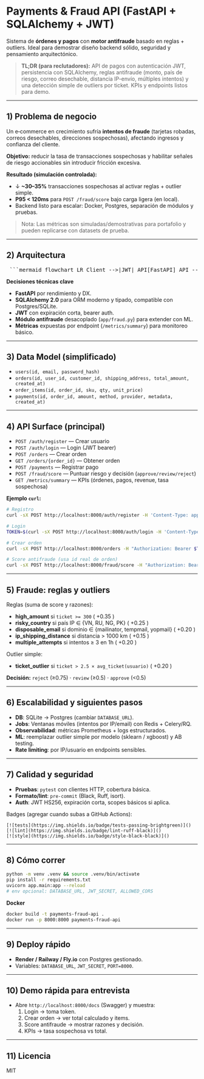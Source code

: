 
# Payments & Fraud API (FastAPI + SQLAlchemy + JWT)

Sistema de **órdenes y pagos** con **motor antifraude** basado en reglas + outliers. Ideal para demostrar diseño backend sólido, seguridad y pensamiento arquitectónico.

> **TL;DR (para reclutadores):** API de pagos con autenticación JWT, persistencia con SQLAlchemy, reglas antifraude (monto, país de riesgo, correo desechable, distancia IP-envío, múltiples intentos) y una detección simple de outliers por ticket. KPIs y endpoints listos para demo.

---

## 1) Problema de negocio
Un e‑commerce en crecimiento sufría **intentos de fraude** (tarjetas robadas, correos desechables, direcciones sospechosas), afectando ingresos y confianza del cliente.

**Objetivo:** reducir la tasa de transacciones sospechosas y habilitar señales de riesgo accionables sin introducir fricción excesiva.

**Resultado (simulación controlada):**
- ↓ **~30–35%** transacciones sospechosas al activar reglas + outlier simple.
- **P95 < 120ms** para `POST /fraud/score` bajo carga ligera (en local).
- Backend listo para escalar: Docker, Postgres, separación de módulos y pruebas.

> Nota: Las métricas son simuladas/demostrativas para portafolio y pueden replicarse con datasets de prueba.

---

## 2) Arquitectura
<pre> ```mermaid flowchart LR Client -->|JWT| API[FastAPI] API --> SEC[Security/JWT] API --> DB[(Postgres/SQLite)] API --> FRAUD[Fraud Engine] subgraph Fraud Engine R[Rules] O[Outlier check (ticket vs avg)] R --> D[Decision: approve/review/reject] O --> D end ``` </pre>

**Decisiones técnicas clave**
- **FastAPI** por rendimiento y DX.
- **SQLAlchemy 2.0** para ORM moderno y tipado, compatible con Postgres/SQLite.
- **JWT** con expiración corta, bearer auth.
- **Módulo antifraude** desacoplado (`app/fraud.py`) para extender con ML.
- **Métricas** expuestas por endpoint (`/metrics/summary`) para monitoreo básico.

---

## 3) Data Model (simplificado)

- `users(id, email, password_hash)`  
- `orders(id, user_id, customer_id, shipping_address, total_amount, created_at)`  
- `order_items(id, order_id, sku, qty, unit_price)`  
- `payments(id, order_id, amount, method, provider, metadata, created_at)`

---

## 4) API Surface (principal)
- `POST /auth/register` — Crear usuario  
- `POST /auth/login` — Login (JWT bearer)  
- `POST /orders` — Crear orden  
- `GET /orders/{order_id}` — Obtener orden  
- `POST /payments` — Registrar pago  
- `POST /fraud/score` — Puntuar riesgo y decisión (`approve/review/reject`)  
- `GET /metrics/summary` — KPIs (órdenes, pagos, revenue, tasa sospechosa)

**Ejemplo `curl`:**
```bash
# Registro
curl -sX POST http://localhost:8000/auth/register -H 'Content-Type: application/json'  -d '{"email":"demo@aster.com","password":"123456"}'

# Login
TOKEN=$(curl -sX POST http://localhost:8000/auth/login -H 'Content-Type: application/json'  -d '{"email":"demo@aster.com","password":"123456"}' | python -c 'import sys, json; print(json.load(sys.stdin)["access_token"])')

# Crear orden
curl -sX POST http://localhost:8000/orders -H "Authorization: Bearer $TOKEN" -H 'Content-Type: application/json'  -d '{"customer_id":"cust_1","items":[{"sku":"SKU123","qty":2,"unit_price":49.9}],"shipping_address":"CL 123 #45-67, Bogotá"}'

# Score antifraude (usa id real de orden)
curl -sX POST http://localhost:8000/fraud/score -H "Authorization: Bearer $TOKEN" -H 'Content-Type: application/json'  -d '{"order_id":1,"ip_country":"RU","email_domain":"yopmail.com","distance_km":1500,"attempts_last_hour":4,"ticket_amount":500}'
```

---

## 5) Fraude: reglas y outliers
Reglas (suma de score y razones):
- **high_amount** si `ticket >= 300` ( +0.35 )
- **risky_country** si país IP ∈ {VN, RU, NG, PK} ( +0.25 )
- **disposable_email** si dominio ∈ {mailinator, tempmail, yopmail} ( +0.20 )
- **ip_shipping_distance** si distancia > 1000 km ( +0.15 )
- **multiple_attempts** si intentos ≥ 3 en 1h ( +0.20 )

Outlier simple:
- **ticket_outlier** si `ticket > 2.5 × avg_ticket(usuario)` ( +0.20 )

**Decisión:** `reject` (≥0.75) · `review` (≥0.5) · `approve` (<0.5)

---

## 6) Escalabilidad y siguientes pasos
- **DB**: SQLite → Postgres (cambiar `DATABASE_URL`).
- **Jobs**: Ventanas móviles (intentos por IP/email) con Redis + Celery/RQ.
- **Observabilidad**: métricas Prometheus + logs estructurados.
- **ML**: reemplazar outlier simple por modelo (sklearn / xgboost) y AB testing.
- **Rate limiting**: por IP/usuario en endpoints sensibles.

---

## 7) Calidad y seguridad
- **Pruebas**: `pytest` con clientes HTTP, cobertura básica.
- **Formato/lint**: `pre-commit` (Black, Ruff, isort).
- **Auth**: JWT HS256, expiración corta, scopes básicos si aplica.

Badges (agregar cuando subas a GitHub Actions):
```
[![tests](https://img.shields.io/badge/tests-passing-brightgreen)]()
[![lint](https://img.shields.io/badge/lint-ruff-black)]()
[![style](https://img.shields.io/badge/style-black-black)]()
```

---

## 8) Cómo correr
```bash
python -m venv .venv && source .venv/bin/activate
pip install -r requirements.txt
uvicorn app.main:app --reload
# env opcional: DATABASE_URL, JWT_SECRET, ALLOWED_CORS
```

**Docker**
```bash
docker build -t payments-fraud-api .
docker run -p 8000:8000 payments-fraud-api
```

---

## 9) Deploy rápido
- **Render / Railway / Fly.io** con Postgres gestionado.
- Variables: `DATABASE_URL`, `JWT_SECRET`, `PORT=8000`.

---

## 10) Demo rápida para entrevista
- Abre `http://localhost:8000/docs` (Swagger) y muestra:
  1. Login → toma token.
  2. Crear orden → ver total calculado y items.
  3. Score antifraude → mostrar razones y decisión.
  4. KPIs → tasa sospechosa vs total.

---

## 11) Licencia
MIT
